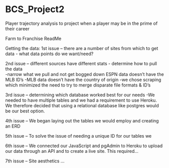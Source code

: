 # BCS_Project2
Player trajectory analysis to project when a player may be in the prime of their career

Farm to Franchise ReadMe

Getting the data:
1st issue – there are a number of sites from which to get data
	- what data points do we want/need?

2nd issue – different sources have different stats 
	- determine how to pull the data 	
	-narrow what we pull and not get bogged down ESPN data doesn’t have the MLB ID’s 
	-MLB data doesn’t have the country of origin
	-we chose scraping which minimized the need to try to merge disparate file formats & ID’s

3rd issue – determining which database worked best for our needs
	-We needed to have multiple tables and we had a requirement to use Heroku. We therefore decided that using a relational database like postgres would be our best option. 

4th issue – We began laying out the tables we would employ and creating an ERD 

5th issue – To solve the issue of needing a unique ID for our tables we

6th issue – We connected our JavaScript and pgAdmin to Heroku to upload our data through an API and to create a live site. This required…

7th issue – Site aesthetics …
